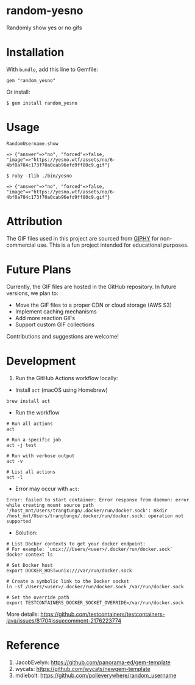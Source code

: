# random-yesno
Randomly show yes or no gifs

# Installation

With `bundle`, add this line to Gemfile:

    gem "random_yesno"

Or install:

    $ gem install random_yesno

# Usage

```
RandomUsername.show

=> {"answer"=>"no", "forced"=>false, "image"=>"https://yesno.wtf/assets/no/6-4bf0a784c173f70a0cab96efd9ff80c9.gif"}
```

```
$ ruby -Ilib ./bin/yesno

=> {"answer"=>"no", "forced"=>false, "image"=>"https://yesno.wtf/assets/no/6-4bf0a784c173f70a0cab96efd9ff80c9.gif"}
```

# Attribution

The GIF files used in this project are sourced from [GIPHY](https://giphy.com) for non-commercial use. This is a fun project intended for educational purposes.

# Future Plans

Currently, the GIF files are hosted in the GitHub repository. In future versions, we plan to:
- Move the GIF files to a proper CDN or cloud storage (AWS S3)
- Implement caching mechanisms
- Add more reaction GIFs
- Support custom GIF collections

Contributions and suggestions are welcome!

# Development

1. Run the GitHub Actions workflow locally:

- Install `act` (macOS using Homebrew)

```
brew install act
```

- Run the workflow

```
# Run all actions
act

# Run a specific job
act -j test

# Run with verbose output
act -v

# List all actions
act -l
```

- Error may occur with `act`:

```
Error: failed to start container: Error response from daemon: error while creating mount source path '/host_mnt/Users/trangtungn/.docker/run/docker.sock': mkdir /host_mnt/Users/trangtungn/.docker/run/docker.sock: operation not supported
```

- Solution:

```
# List Docker contexts to get your docker endpoint:
# For example: `unix:///Users/<user>/.docker/run/docker.sock`
docker context ls

# Set Docker host
export DOCKER_HOST=unix:///var/run/docker.sock

# Create a symbolic link to the Docker socket
ln -sf /Users/<user>/.docker/run/docker.sock /var/run/docker.sock

# Set the override path
export TESTCONTAINERS_DOCKER_SOCKET_OVERRIDE=/var/run/docker.sock
```

More details: https://github.com/testcontainers/testcontainers-java/issues/8170#issuecomment-2176223774


# Reference

1. JacobEvelyn: https://github.com/panorama-ed/gem-template
2. wycats: https://github.com/wycats/newgem-template
3. mdiebolt: https://github.com/polleverywhere/random_username
